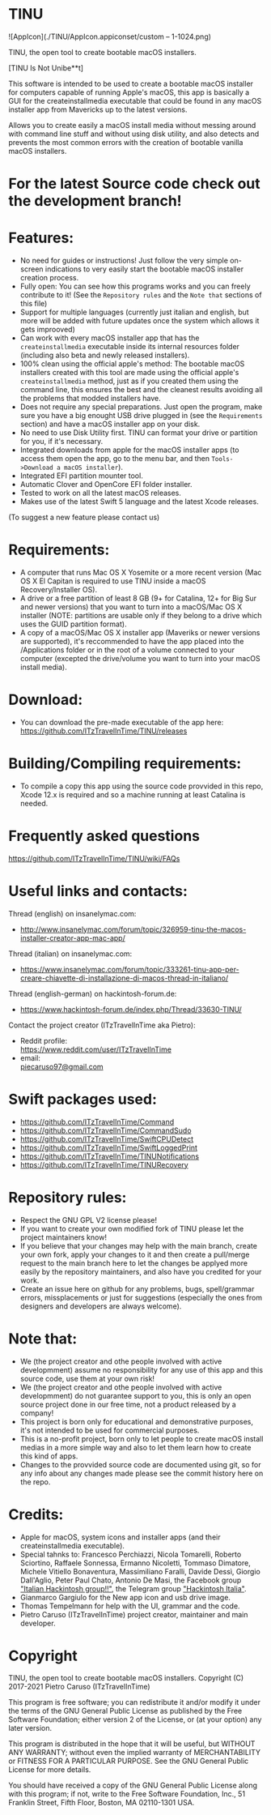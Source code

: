 # TINU

![AppIcon](./TINU/AppIcon.appiconset/custom – 1-1024.png)

TINU, the open tool to create bootable macOS installers.

[TINU Is Not Unibe**t]

This software is intended to be used to create a bootable macOS installer for computers capable of running Apple's macOS, this app is basically a GUI for the createinstallmedia executable that could be found in any macOS installer app from Mavericks up to the latest versions.

Allows you to create easily a macOS install media without messing around with command line stuff and without using disk utility, and also detects and prevents the most common errors with the creation of bootable vanilla macOS installers. 

# For the latest Source code check out the development branch!

# Features:
- No need for guides or instructions! Just follow the very simple on-screen indications to very easily start the bootable macOS installer creation process.
- Fully open: You can see how this programs works and you can freely contribute to it! (See the `Repository rules` and the `Note that` sections of this file)
- Support for multiple languages (currently just italian and english, but more will be added with future updates once the system which allows it gets improoved)
- Can work with every macOS installer app that has the `createinstallmedia` executable inside its internal resources folder (including also beta and newly released installers).
- 100% clean using the official apple's method: The bootable macOS installers created with this tool are made using the official apple's `createinstallmedia` method, just as if you created them using the command line, this ensures the best and the cleanest results avoiding all the problems that modded installers have.
- Does not require any special preparations. Just open the program, make sure you have a big enought USB drive plugged in (see the `Requirements` section) and have a macOS installer app on your disk.
- No need to use Disk Utility first. TINU can format your drive or partition for you, if it's necessary.
- Integrated downloads from apple for the macOS installer apps (to access them open the app, go to the menu bar, and then `Tools->Download a macOS installer`).
- Integrated EFI partition mounter tool.
- Automatic Clover and OpenCore EFI folder installer.
- Tested to work on all the latest macOS releases.
- Makes use of the latest Swift 5 language and the latest Xcode releases.

 (To suggest a new feature please contact us)

# Requirements:
- A computer that runs Mac OS X Yosemite or a more recent version (Mac OS X El Capitan is required to use TINU inside a macOS Recovery/Installer OS).
- A drive or a free partition of least 8 GB (9+ for Catalina, 12+ for Big Sur and newer versions) that you want to turn into a macOS/Mac OS X installer (NOTE: partitions are usable only if they belong to a drive which uses the GUID partition format).
- A copy of a macOS/Mac OS X installer app (Maveriks or newer versions are supported), it's reccommended to have the app placed into the /Applications folder or in the root of a volume connected to your computer (excepted the drive/volume you want to turn into your macOS install media).

# Download:
- You can download the pre-made executable of the app here: https://github.com/ITzTravelInTime/TINU/releases

# Building/Compiling requirements: 
- To compile a copy this app using the source code provvided in this repo, Xcode 12.x is required and so a machine running at least Catalina is needed.

# Frequently asked questions
https://github.com/ITzTravelInTime/TINU/wiki/FAQs

# Useful links and contacts:
Thread (english) on insanelymac.com:
- http://www.insanelymac.com/forum/topic/326959-tinu-the-macos-installer-creator-app-mac-app/

Thread (italian) on insanelymac.com:
- https://www.insanelymac.com/forum/topic/333261-tinu-app-per-creare-chiavette-di-installazione-di-macos-thread-in-italiano/

Thread (english-german) on hackintosh-forum.de:
- https://www.hackintosh-forum.de/index.php/Thread/33630-TINU/ 

Contact the project creator (ITzTravelInTime aka Pietro):
- Reddit profile:          
    https://www.reddit.com/user/ITzTravelInTime
- email:                  
    piecaruso97@gmail.com
    
# Swift packages used:

- https://github.com/ITzTravelInTime/Command
- https://github.com/ITzTravelInTime/CommandSudo
- https://github.com/ITzTravelInTime/SwiftCPUDetect
- https://github.com/ITzTravelInTime/SwiftLoggedPrint
- https://github.com/ITzTravelInTime/TINUNotifications
- https://github.com/ITzTravelInTime/TINURecovery

# Repository rules:
- Respect the GNU GPL V2 license please!
- If you want to create your own modified fork of TINU please let the project maintainers know!
- If you believe that your changes may help with the main branch, create your own fork, apply your changes to it and then create a pull/merge request to the main branch here to let the changes be applyed more easily by the repository maintainers, and also have you credited for your work.
- Create an issue here on github for any problems, bugs, spell/grammar errors, missplacements or just for suggestions (especially the ones from designers and developers are always welcome).

# Note that:
- We (the project creator and othe people involved with active developmment) assume no responsibility for any use of this app and this source code, use them at your own risk!
- We (the project creator and othe people involved with active developmment) do not guarantee support to you, this is only an open source project done in our free time, not a product released by a company!
- This project is born only for educational and demonstrative purposes, it's not intended to be used for commercial purposes.
- This is a no-profit project, born only to let people to create macOS install medias in a more simple way and also to let them learn how to create this kind of apps.
- Changes to the provvided source code are documented using git, so for any info about any changes made please see the commit history here on the repo.

# Credits:
- Apple for macOS, system icons and installer apps (and their createinstallmedia executable).
- Special tahnks to:
Francesco Perchiazzi, Nicola Tomarelli, Roberto Sciortino, Raffaele Sonnessa, Ermanno Nicoletti, Tommaso Dimatore, Michele Vitiello Bonaventura, Massimiliano Faralli, Davide Dessì, Giorgio Dall'Aglio, Peter Paul Chato, Antonio De Masi, the Facebook group ["Italian Hackintosh group!!"](https://www.facebook.com/groups/Italia.hackintosh/?fref=ts), the Telegram group ["Hackintosh Italia"](https://t.me/Hackintoshitalia).
- Gianmarco Gargiulo for the New app icon and usb drive image.
- Thomas Tempelmann for help with the UI, grammar and the code.
- Pietro Caruso (ITzTravelInTime) project creator, maintainer and main developer.

# Copyright
TINU, the open tool to create bootable macOS installers.
Copyright (C) 2017-2021 Pietro Caruso (ITzTravelInTime)

This program is free software; you can redistribute it and/or modify
it under the terms of the GNU General Public License as published by
the Free Software Foundation; either version 2 of the License, or
(at your option) any later version.

This program is distributed in the hope that it will be useful,
but WITHOUT ANY WARRANTY; without even the implied warranty of
MERCHANTABILITY or FITNESS FOR A PARTICULAR PURPOSE. See the
GNU General Public License for more details.

You should have received a copy of the GNU General Public License along
with this program; if not, write to the Free Software Foundation, Inc.,
51 Franklin Street, Fifth Floor, Boston, MA 02110-1301 USA.
